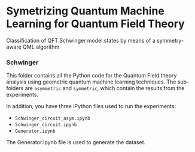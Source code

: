 # Symetrizing Quantum Machine Learning for Quantum Field Theory

Classification of QFT Schwinger model states by means of a symmetry-aware QML algorithm

### Schwinger
This folder contains all the Python code for the Quantum Field theory analysis using geometric quantum machine learning techniques. The sub-folders are `asymmetric` and `symmetric`, which contain the results from the experiments.

In addition, you have three iPython files used to run the experiments:

- `Schwinger_circuit_asym.ipynb`
- `Schwinger_circuit.ipynb`
- `Generator.ipynb`

The Generator.ipynb file is used to generate the dataset.
